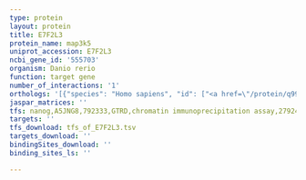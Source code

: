 ```yaml
---
type: protein
layout: protein
title: E7F2L3
protein_name: map3k5
uniprot_accession: E7F2L3
ncbi_gene_id: '555703'
organism: Danio rerio
function: target gene
number_of_interactions: '1'
orthologs: '[{"species": "Homo sapiens", "id": ["<a href=\"/protein/q99683\">Q99683</a>"]}, {"species": "Mus musculus", "id": ["<a href=\"/protein/o35099\">O35099</a>"]}, {"species": "Rattus norvegicus", "id": ["<a href=\"/protein/d3zzh6\">D3ZZH6</a>"]}, {"species": "Drosophila melanogaster", "id": ["<a href=\"/protein/q9vds9\">Q9VDS9</a>"]}, {"species": "Caenorhabditis elegans", "id": ["<a href=\"/protein/q21029\">Q21029</a>"]}]'
jaspar_matrices: ''
tfs: nanog,A5JNG8,792333,GTRD,chromatin immunoprecipitation assay,27924024%5Buid%5D,No
targets: ''
tfs_download: tfs_of_E7F2L3.tsv
targets_download: ''
bindingSites_download: ''
binding_sites_ls: ''

---
```

